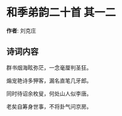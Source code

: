 # 和季弟韵二十首  其一二

**作者**: 刘克庄

## 诗词内容

群书烟海眩弥茫，一念毫厘判圣狂。

煽宠艳诗多狎客，漏名直笔几牙郎。

同时待诏余枚叟，何处山人似李唐。

老矣自筹身世事，不将卦气问京房。

